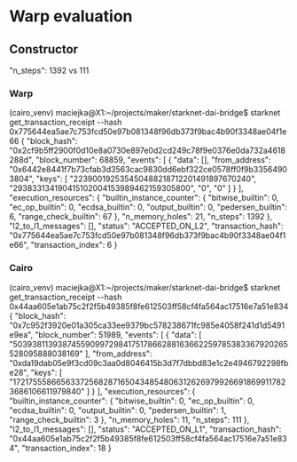 # Warp evaluation



## Constructor
"n_steps": 1392 vs 111

### Warp
(cairo_venv) maciejka@X1:~/projects/maker/starknet-dai-bridge$ starknet get_transaction_receipt --hash  0x775644ea5ae7c753fcd50e97b081348f96db373f9bac4b90f3348ae04f1e66
{
    "block_hash": "0x2cf9b5ff2900f0d10e8a0730e897e0d2cd249c78f9e0376e0da732a4618288d",
    "block_number": 68859,
    "events": [
        {
            "data": [],
            "from_address": "0x6442e8441f7b73cfab3d3563cac9830dd6ebf322ce0578ff0f9b33564903804",
            "keys": [
                "223900192535450488218712201491897670240",
                "293833134190415102004153989462159305800",
                "0",
                "0"
            ]
        }
    ],
    "execution_resources": {
        "builtin_instance_counter": {
            "bitwise_builtin": 0,
            "ec_op_builtin": 0,
            "ecdsa_builtin": 0,
            "output_builtin": 0,
            "pedersen_builtin": 6,
            "range_check_builtin": 67
        },
        "n_memory_holes": 21,
        "n_steps": 1392
    },
    "l2_to_l1_messages": [],
    "status": "ACCEPTED_ON_L2",
    "transaction_hash": "0x775644ea5ae7c753fcd50e97b081348f96db373f9bac4b90f3348ae04f1e66",
    "transaction_index": 6
}


### Cairo
(cairo_venv) maciejka@X1:~/projects/maker/starknet-dai-bridge$ starknet get_transaction_receipt --hash  0x44aa605e1ab75c2f2f5b49385f8fe612503ff58cf4fa564ac17516e7a51e834
{
    "block_hash": "0x7c952f3920e01a305ca33ee9379bc578238671fc985e4058f241d1d5491e9ea",
    "block_number": 51989,
    "events": [
        {
            "data": [
                "503938113938745590997298417517866288163662259785383367920265528095888038169"
            ],
            "from_address": "0xda19dab05e9f3cd09c3aa0d8046415b3d7f7dbbd83e1c2e4946792298fbe28",
            "keys": [
                "1721755586656337256828716504348548063126269799266918699117823686106611979840"
            ]
        }
    ],
    "execution_resources": {
        "builtin_instance_counter": {
            "bitwise_builtin": 0,
            "ec_op_builtin": 0,
            "ecdsa_builtin": 0,
            "output_builtin": 0,
            "pedersen_builtin": 1,
            "range_check_builtin": 3
        },
        "n_memory_holes": 11,
        "n_steps": 111
    },
    "l2_to_l1_messages": [],
    "status": "ACCEPTED_ON_L1",
    "transaction_hash": "0x44aa605e1ab75c2f2f5b49385f8fe612503ff58cf4fa564ac17516e7a51e834",
    "transaction_index": 18
}
